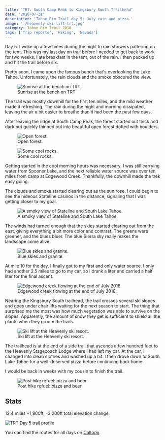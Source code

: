 ```yaml
---
title: 'TRT: South Camp Peak to Kingsbury South Trailhead'
date: '2018-07-31'
description: 'Tahoe Rim Trail day 5: July rain and pizza.'
image: './heavenly-ski-lift-trt.jpg'
category: Tahoe Rim Trail 2018
tags: ['Trip reports', 'Hiking', 'Nevada']
---
```


Day 5. I woke up a few times during the night to rain showers pattering on the tent. This was my last day on trail before I needed to get back to work for two weeks. I ate breakfast in the tent, out of the rain. I then packed up and hit the trail before six.

Pretty soon, I came upon the famous bench that's overlooking the Lake Tahoe. Unfortunately, the rain clouds and the smoke obscured the view.

<figure class="full-width">
  <img src="sunrise-at-the-bench-on-trt.jpg" alt="Sunrise at the bench on TRT.">
  <figcaption>Sunrise at the bench on TRT</figcaption>
</figure>

The trail was mostly downhill for the first ten miles, and the mild weather made it refreshing. The rain during the night and morning dissipated, leaving the air a bit easier to breathe than it had been the past few days.

After leaving the ridge at South Camp Peak, the forest started out thick and dark but quickly thinned out into beautiful open forest dotted with boulders.

<figure>
  <img src="open-forest.jpg" alt="Open forest.">
  <figcaption>Open forest.</figcaption>
</figure>

<figure>
  <img src="rock-pile.jpg" alt="Some cool rocks.">
  <figcaption>Some cool rocks.</figcaption>
</figure>

Getting started in the cool morning hours was necessary. I was still carrying water from Spooner Lake, and the next reliable water source was over ten miles from camp at Edgewood Creek. Thankfully, the downhill made the trek easy going.

The clouds and smoke started clearing out as the sun rose. I could begin to see the hideous Stateline casinos in the distance, signaling that I was getting closer to my goal.

<figure>
  <img src="smoky-view-of-stateline-and-south-lake-tahoe.jpg" alt="A smoky view of Stateline and South Lake Tahoe.">
  <figcaption>A smoky view of Stateline and South Lake Tahoe.</figcaption>
</figure>

The winds had turned enough that the skies started clearing out from the east, giving everything a bit more color and contrast. The greens were greener, and the blues bluer. The blue Sierra sky really makes the landscape come alive.

<figure>
  <img src="blue-skies-and-granite.jpg" alt="Blue skies and granite.">
  <figcaption>Blue skies and granite.</figcaption>
</figure>

At mile 10 for the day, I finally got to my first and only water source. I only had another 2.5 miles to go to my car, so I drank a liter and carried a half liter for the final ascent.

<figure>
  <img src="edgewood-creek-trt.jpg" alt="Edgewood creek flowing at the end of July 2018.">
  <figcaption>Edgewood creek flowing at the end of July 2018.</figcaption>
</figure>

Nearing the Kingsbury South trailhead, the trail crosses several ski slopes and goes under chair lifts waiting for the next season to start. The thing that surprised me the most was how much vegetation was able to survive on the slopes. Apparently, the amount of snow they get is sufficient to shield all the plants when they groom the trails.

<figure>
  <img src="heavenly-ski-lift-trt.jpg" alt="Ski lift at the Heavenly ski resort.">
  <figcaption>Ski lift at the Heavenly ski resort.</figcaption>
</figure>

The trailhead is at the end of a side trail that ascends a few hundred feet to the Heavenly Stagecoach Lodge where I had left my car. At the car, I changed into clean clothes and washed up a bit. I then drove down to South Lake Tahoe for a well-deserved pizza before continuing back home.

I would be back in weeks with my cousin to finish the trail.

<figure>
  <img src="post-hike-refuel.jpg" alt="Post hike refuel: pizza and beer.">
  <figcaption>Post hike refuel: pizza and beer.</figcaption>
</figure>

## Stats

12.4 miles +1,900ft, -3,200ft total elevation change.

![TRT Day 5 trail profile](profile.png)

You can find the routes for all days on [Caltopo](https://caltopo.com/m/HJ0L).
